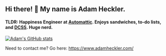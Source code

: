 ## Hi there! 👋 My name is Adam Heckler.

#### TLDR: Happiness Engineer at [Automattic](https://automattic.com/). Enjoys sandwiches, to-do lists, and [DCSS](https://crawl.develz.org/). Huge nerd.

[![Adam's GitHub stats](https://github-readme-stats.vercel.app/api?username=aheckler&count_private=true&hide=stars&show_icons=true&include_all_commits=true&cache_seconds=86400)](https://github.com/aheckler)

Need to contact me? Go here: https://www.adamheckler.com/
